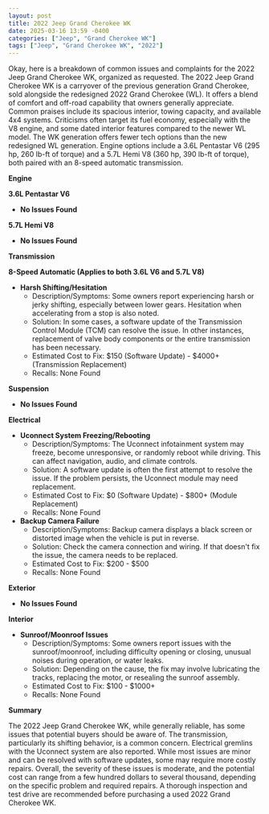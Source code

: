 ```yaml
---
layout: post
title: 2022 Jeep Grand Cherokee WK
date: 2025-03-16 13:59 -0400
categories: ["Jeep", "Grand Cherokee WK"]
tags: ["Jeep", "Grand Cherokee WK", "2022"]
---
```

Okay, here is a breakdown of common issues and complaints for the 2022 Jeep Grand Cherokee WK, organized as requested. The 2022 Jeep Grand Cherokee WK is a carryover of the previous generation Grand Cherokee, sold alongside the redesigned 2022 Grand Cherokee (WL). It offers a blend of comfort and off-road capability that owners generally appreciate. Common praises include its spacious interior, towing capacity, and available 4x4 systems. Criticisms often target its fuel economy, especially with the V8 engine, and some dated interior features compared to the newer WL model. The WK generation offers fewer tech options than the new redesigned WL generation. Engine options include a 3.6L Pentastar V6 (295 hp, 260 lb-ft of torque) and a 5.7L Hemi V8 (360 hp, 390 lb-ft of torque), both paired with an 8-speed automatic transmission.

**Engine**

**3.6L Pentastar V6**

*   **No Issues Found**

**5.7L Hemi V8**

*   **No Issues Found**

**Transmission**

**8-Speed Automatic (Applies to both 3.6L V6 and 5.7L V8)**

*   **Harsh Shifting/Hesitation**
    *   Description/Symptoms: Some owners report experiencing harsh or jerky shifting, especially between lower gears. Hesitation when accelerating from a stop is also noted.
    *   Solution: In some cases, a software update of the Transmission Control Module (TCM) can resolve the issue. In other instances, replacement of valve body components or the entire transmission has been necessary.
    *   Estimated Cost to Fix: $150 (Software Update) - $4000+ (Transmission Replacement)
    *   Recalls: None Found

**Suspension**

*   **No Issues Found**

**Electrical**

*   **Uconnect System Freezing/Rebooting**
    *   Description/Symptoms: The Uconnect infotainment system may freeze, become unresponsive, or randomly reboot while driving. This can affect navigation, audio, and climate controls.
    *   Solution: A software update is often the first attempt to resolve the issue. If the problem persists, the Uconnect module may need replacement.
    *   Estimated Cost to Fix: $0 (Software Update) - $800+ (Module Replacement)
    *   Recalls: None Found
*   **Backup Camera Failure**
    *   Description/Symptoms: Backup camera displays a black screen or distorted image when the vehicle is put in reverse.
    *   Solution: Check the camera connection and wiring. If that doesn't fix the issue, the camera needs to be replaced.
    *   Estimated Cost to Fix: $200 - $500
    *   Recalls: None Found

**Exterior**

*   **No Issues Found**

**Interior**

*   **Sunroof/Moonroof Issues**
    *   Description/Symptoms: Some owners report issues with the sunroof/moonroof, including difficulty opening or closing, unusual noises during operation, or water leaks.
    *   Solution: Depending on the cause, the fix may involve lubricating the tracks, replacing the motor, or resealing the sunroof assembly.
    *   Estimated Cost to Fix: $100 - $1000+
    *   Recalls: None Found

**Summary**

The 2022 Jeep Grand Cherokee WK, while generally reliable, has some issues that potential buyers should be aware of. The transmission, particularly its shifting behavior, is a common concern. Electrical gremlins with the Uconnect system are also reported. While most issues are minor and can be resolved with software updates, some may require more costly repairs. Overall, the severity of these issues is moderate, and the potential cost can range from a few hundred dollars to several thousand, depending on the specific problem and required repairs. A thorough inspection and test drive are recommended before purchasing a used 2022 Grand Cherokee WK.

